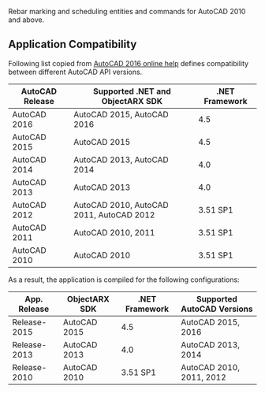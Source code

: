 Rebar marking and scheduling entities and commands for AutoCAD 2010 and above.

Application Compatibility
-------------------------
Following list copied from [AutoCAD 2016 online help](http://help.autodesk.com/view/ACD/2016/ENU/?guid=GUID-D54B0935-1638-4F97-8B37-1EC3635A1E71) defines compatibility between different AutoCAD API versions.

| AutoCAD Release | Supported .NET and ObjectARX SDK         | .NET Framework |
|-----------------|------------------------------------------|----------------|
| AutoCAD 2016    | AutoCAD 2015, AutoCAD 2016               | 4.5            |
| AutoCAD 2015    | AutoCAD 2015                             | 4.5            |
| AutoCAD 2014    | AutoCAD 2013, AutoCAD 2014               | 4.0            |
| AutoCAD 2013    | AutoCAD 2013                             | 4.0            |
| AutoCAD 2012    | AutoCAD 2010, AutoCAD 2011, AutoCAD 2012 | 3.51 SP1       |
| AutoCAD 2011    | AutoCAD 2010, 2011                       | 3.51 SP1       |
| AutoCAD 2010    | AutoCAD 2010                             | 3.51 SP1       |

As a result, the application is compiled for the following configurations:

| App. Release | ObjectARX SDK | .NET Framework | Supported AutoCAD Versions |
|--------------|---------------|----------------|----------------------------|
| Release-2015 | AutoCAD 2015  | 4.5            | AutoCAD 2015, 2016         |
| Release-2013 | AutoCAD 2013  | 4.0            | AutoCAD 2013, 2014         |
| Release-2010 | AutoCAD 2010  | 3.51 SP1       | AutoCAD 2010, 2011, 2012   |
